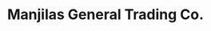 ---
title: "Manjilas General Trading Co."
url: /puthur-thrissur/manjilas-general-trading-co/
shop: Baustoffe
---
